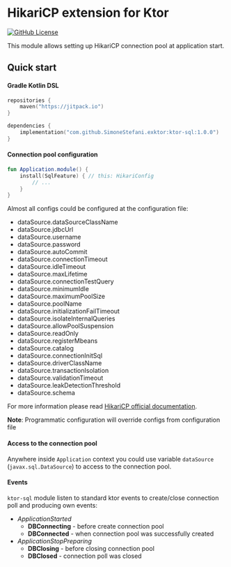 # HikariCP extension for Ktor

[![GitHub License](https://img.shields.io/badge/license-Apache%20License%202.0-blue.svg?style=flat)](http://www.apache.org/licenses/LICENSE-2.0)

This module allows setting up HikariCP connection pool at application start.

## Quick start

#### Gradle Kotlin DSL

```kotlin
repositories {
    maven("https://jitpack.io")
}

dependencies {
    implementation("com.github.SimoneStefani.exktor:ktor-sql:1.0.0")
}
```

#### Connection pool configuration

```kotlin
fun Application.module() {
    install(SqlFeature) { // this: HikariConfig
        // ...
    }
}
```

Almost all configs could be configured at the configuration file:

* dataSource.dataSourceClassName
* dataSource.jdbcUrl
* dataSource.username
* dataSource.password
* dataSource.autoCommit
* dataSource.connectionTimeout
* dataSource.idleTimeout
* dataSource.maxLifetime
* dataSource.connectionTestQuery
* dataSource.minimumIdle
* dataSource.maximumPoolSize
* dataSource.poolName
* dataSource.initializationFailTimeout
* dataSource.isolateInternalQueries
* dataSource.allowPoolSuspension
* dataSource.readOnly
* dataSource.registerMbeans
* dataSource.catalog
* dataSource.connectionInitSql
* dataSource.driverClassName
* dataSource.transactionIsolation
* dataSource.validationTimeout
* dataSource.leakDetectionThreshold
* dataSource.schema

For more information please
read [HikariCP official documentation](https://github.com/brettwooldridge/HikariCP#configuration-knobs-baby).

**Note**: Programmatic configuration will override configs from configuration file

#### Access to the connection pool

Anywhere inside `Application` context you could use variable `dataSource`
(`javax.sql.DataSource`) to access to the connection pool.

#### Events

`ktor-sql` module listen to standard ktor events to create/close connection poll and producing own events:

* _ApplicationStarted_
    * **DBConnecting** - before create connection pool
    * **DBConnected** - when connection pool was successfully created
* _ApplicationStopPreparing_
    * **DBClosing** - before closing connection pool
    * **DBClosed** - connection poll was closed
